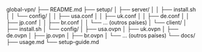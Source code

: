 global-vpn/
├── README.md
├── setup/
│   ├── server/
│   │   ├── install.sh
│   │   └── config/
│   │       ├── usa.conf
│   │       ├── uk.conf
│   │       ├── de.conf
│   │       ├── jp.conf
│   │       ├── br.conf
│   │       └── ... (outros países)
│   └── client/
│       ├── install.sh
│       └── config/
│           ├── usa.ovpn
│           ├── uk.ovpn
│           ├── de.ovpn
│           ├── jp.ovpn
│           ├── br.ovpn
│           └── ... (outros países)
└── docs/
    ├── usage.md
    └── setup-guide.md
    
